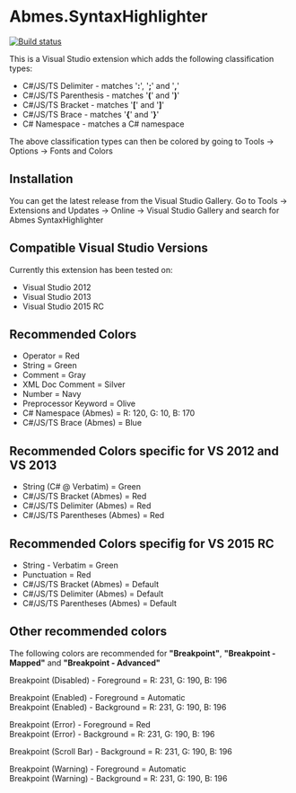 Abmes.SyntaxHighlighter
=======================
[![Build status](https://ci.appveyor.com/api/projects/status/bdm9l3rwyhlt477w?svg=true)](https://ci.appveyor.com/project/abmes/syntaxhighlighter)

This is a Visual Studio extension which adds the following classification types:
- C#/JS/TS Delimiter - matches '**:**', '**;**' and '**,**'
- C#/JS/TS Parenthesis - matches '**(**' and '**)**'
- C#/JS/TS Bracket - matches '**[**' and '**]**'
- C#/JS/TS Brace - matches '**{**' and '**}**'
- C# Namespace - matches a C# namespace

The above classification types can then be colored by going to Tools -> Options -> Fonts and Colors

Installation
------------
You can get the latest release from the Visual Studio Gallery. Go to Tools -> Extensions and Updates -> Online -> Visual Studio Gallery and search for Abmes SyntaxHighlighter

Compatible Visual Studio Versions
---------------------------------
Currently this extension has been tested on:
* Visual Studio 2012
* Visual Studio 2013
* Visual Studio 2015 RC

Recommended Colors
------------------
- Operator = Red
- String = Green
- Comment = Gray
- XML Doc Comment = Silver
- Number = Navy
- Preprocessor Keyword = Olive
- C# Namespace (Abmes) = R: 120, G: 10, B: 170
- C#/JS/TS Brace (Abmes) = Blue

Recommended Colors specific for VS 2012 and VS 2013
---------------------------------------------------
- String (C# @ Verbatim) = Green
- C#/JS/TS Bracket (Abmes) = Red
- C#/JS/TS Delimiter (Abmes) = Red
- C#/JS/TS Parentheses (Abmes) = Red

Recommended Colors specifig for VS 2015 RC
------------------------------------------
- String - Verbatim = Green
- Punctuation = Red
- C#/JS/TS Bracket (Abmes) = Default
- C#/JS/TS Delimiter (Abmes) = Default
- C#/JS/TS Parentheses (Abmes) = Default

Other recommended colors
------------------------
The following colors are recommended for **"Breakpoint"**, **"Breakpoint - Mapped"** and **"Breakpoint - Advanced"**

Breakpoint (Disabled) - Foreground = R: 231, G: 190, B: 196

Breakpoint (Enabled) - Foreground = Automatic  
Breakpoint (Enabled) - Background = R: 231, G: 190, B: 196

Breakpoint (Error) - Foreground = Red  
Breakpoint (Error) - Background = R: 231, G: 190, B: 196

Breakpoint (Scroll Bar) - Background = R: 231, G: 190, B: 196

Breakpoint (Warning) - Foreground = Automatic  
Breakpoint (Warning) - Background = R: 231, G: 190, B: 196

